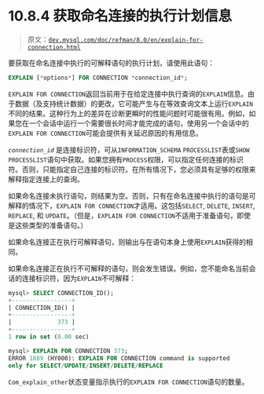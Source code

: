 # 10.8.4 获取命名连接的执行计划信息

> 原文：[`dev.mysql.com/doc/refman/8.0/en/explain-for-connection.html`](https://dev.mysql.com/doc/refman/8.0/en/explain-for-connection.html)

要获取在命名连接中执行的可解释语句的执行计划，请使用此语句：

```sql
EXPLAIN [*options*] FOR CONNECTION *connection_id*;
```

`EXPLAIN FOR CONNECTION`返回当前用于在给定连接中执行查询的`EXPLAIN`信息。由于数据（及支持统计数据）的更改，它可能产生与在等效查询文本上运行`EXPLAIN`不同的结果。这种行为上的差异在诊断更瞬时的性能问题时可能很有用。例如，如果您在一个会话中运行一个需要很长时间才能完成的语句，使用另一个会话中的`EXPLAIN FOR CONNECTION`可能会提供有关延迟原因的有用信息。

*`connection_id`* 是连接标识符，可从`INFORMATION_SCHEMA` `PROCESSLIST`表或`SHOW PROCESSLIST`语句中获取。如果您拥有`PROCESS`权限，可以指定任何连接的标识符。否则，只能指定自己连接的标识符。在所有情况下，您必须具有足够的权限来解释指定连接上的查询。

如果命名连接未执行语句，则结果为空。否则，只有在命名连接中执行的语句是可解释的情况下，`EXPLAIN FOR CONNECTION`才适用。这包括`SELECT`, `DELETE`, `INSERT`, `REPLACE`, 和 `UPDATE`。（但是，`EXPLAIN FOR CONNECTION`不适用于准备语句，即使是这些类型的准备语句。）

如果命名连接正在执行可解释语句，则输出与在语句本身上使用`EXPLAIN`获得的相同。

如果命名连接正在执行不可解释的语句，则会发生错误。例如，您不能命名当前会话的连接标识符，因为`EXPLAIN`不可解释：

```sql
mysql> SELECT CONNECTION_ID();
+-----------------+
| CONNECTION_ID() |
+-----------------+
|             373 |
+-----------------+
1 row in set (0.00 sec)

mysql> EXPLAIN FOR CONNECTION 373;
ERROR 1889 (HY000): EXPLAIN FOR CONNECTION command is supported
only for SELECT/UPDATE/INSERT/DELETE/REPLACE
```

`Com_explain_other`状态变量指示执行的`EXPLAIN FOR CONNECTION`语句的数量。
